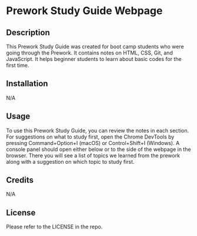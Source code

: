 # Prework Study Guide Webpage

## Description

This Prework Study Guide was created for boot camp students who were going through the Prework. It contains notes on HTML, CSS, Git, and JavaScript. It helps beginner students to learn about basic codes for the first time.

## Installation

N/A

## Usage

To use this Prework Study Guide, you can review the notes in each section. For suggestions on what to study first, open the Chrome DevTools by pressing Command+Option+I (macOS) or Control+Shift+I (Windows). A console panel should open either below or to the side of the webpage in the browser. There you will see a list of topics we learned from the prework along with a suggestion on which topic to study first.

## Credits

N/A

## License

Please refer to the LICENSE in the repo.

